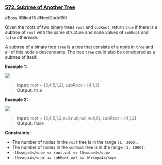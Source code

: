 ### [572. Subtree of Another Tree](https://leetcode.com/problems/subtree-of-another-tree/)

#Easy #Blind75 #NeetCode150

Given the roots of two binary trees `root` and `subRoot`, return `true` if there is a subtree of `root` with the same structure and node values of `subRoot` and `false` otherwise.

A subtree of a binary tree `tree` is a tree that consists of a node in `tree` and all of this node's descendants. The tree `tree` could also be considered as a subtree of itself.

**Example 1:**

![](https://assets.leetcode.com/uploads/2021/04/28/subtree1-tree.jpg)

> **Input:** root = \[3,4,5,1,2\], subRoot = \[4,1,2\]  
> **Output:** true

**Example 2:**

![](https://assets.leetcode.com/uploads/2021/04/28/subtree2-tree.jpg)

> **Input:** root = \[3,4,5,1,2,null,null,null,null,0\], subRoot = \[4,1,2\]  
> **Output:** false

**Constraints:**

- The number of nodes in the `root` tree is in the range `[1, 2000]`.
- The number of nodes in the `subRoot` tree is in the range `[1, 1000]`.
- `-10<sup>4</sup> <= root.val <= 10<sup>4</sup>`
- `-10<sup>4</sup> <= subRoot.val <= 10<sup>4</sup>`
